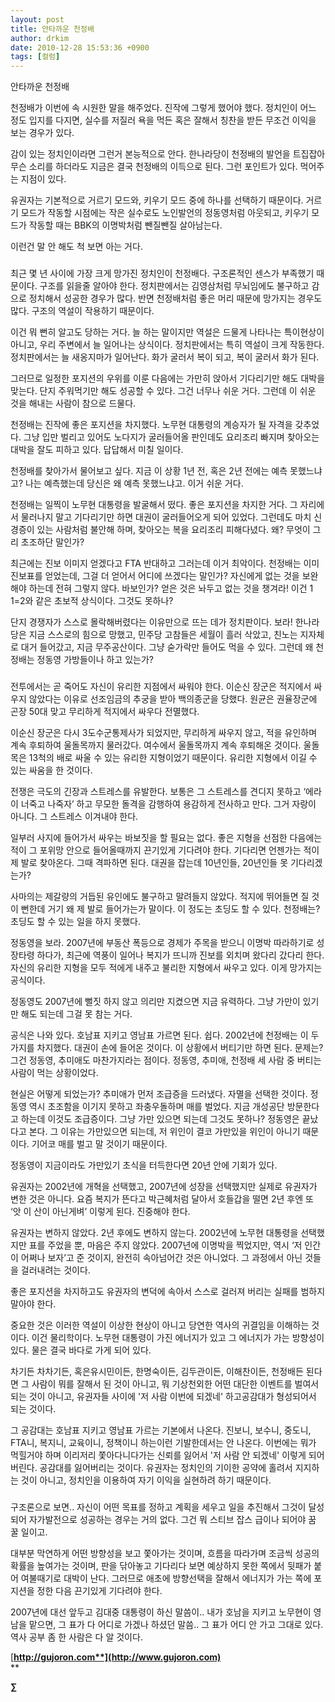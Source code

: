 ```yaml
---
layout: post
title: 안타까운 천정배
author: drkim
date: 2010-12-28 15:53:36 +0900
tags: [컬럼]
---
```





  


  안타까운 천정배



  


  천정배가 이번에 속 시원한 말을 해주었다. 진작에 그렇게 했어야 했다. 정치인이 어느 정도 입지를 다지면, 실수를 저질러 욕을 먹든 혹은 잘해서 칭찬을 받든 무조건 이익을 보는 경우가 있다.



  


  감이 있는 정치인이라면 그런거 본능적으로 안다. 한나라당이 천정배의 발언을 트집잡아 무슨 소리를 하더라도 지금은 결국 천정배의 이득으로 된다. 그런 포인트가 있다. 먹어주는 지점이 있다.



  


  유권자는 기본적으로 거르기 모드와, 키우기 모드 중에 하나를 선택하기 때문이다. 거르기 모드가 작동할 시점에는 작은 실수로도 노인발언의 정동영처럼 아웃되고, 키우기 모드가 작동할 때는 BBK의 이명박처럼 뺀질뺀질 살아남는다.



  


  이런건 말 안 해도 척 보면 아는 거다.



  


  ###



  


  최근 몇 년 사이에 가장 크게 망가진 정치인이 천정배다. 구조론적인 센스가 부족했기 때문이다. 구조를 읽을줄 알아야 한다. 정치판에서는 김영삼처럼 무뇌임에도 불구하고 감으로 정치해서 성공한 경우가 많다. 반면 천정배처럼 좋은 머리 때문에 망가지는 경우도 많다. 구조의 역설이 작용하기 때문이다.



  


  이건 뭐 뻔히 알고도 당하는 거다. 늘 하는 말이지만 역설은 드물게 나타나는 특이현상이 아니고, 우리 주변에서 늘 일어나는 상식이다. 정치판에서는 특히 역설이 크게 작동한다. 정치판에서는 늘 새옹지마가 일어난다. 화가 굴러서 복이 되고, 복이 굴러서 화가 된다.



  


  그러므로 일정한 포지션의 우위를 이룬 다음에는 가만히 앉아서 기다리기만 해도 대박을 맞는다. 단지 주워먹기만 해도 성공할 수 있다. 그건 너무나 쉬운 거다. 그런데 이 쉬운 것을 해내는 사람이 참으로 드물다.



  


  천정배는 진작에 좋은 포지션을 차지했다. 노무현 대통령의 계승자가 될 자격을 갖추었다. 그냥 입만 벌리고 있어도 노다지가 굴러들어올 판인데도 요리조리 빠지며 찾아오는 대박을 잘도 피하고 있다. 답답해서 미칠 일이다.



  


  천정배를 찾아가서 물어보고 싶다. 지금 이 상황 1년 전, 혹은 2년 전에는 예측 못했느냐고? 나는 예측했는데 당신은 왜 예측 못했느냐고. 이거 쉬운 거다.



  


  천정배는 일찍이 노무현 대통령을 발굴해서 떴다. 좋은 포지션을 차지한 거다. 그 자리에서 물러나지 말고 기다리기만 하면 대권이 굴러들어오게 되어 있었다. 그런데도 마치 신경증이 있는 사람처럼 불안해 하며, 찾아오는 복을 요리조리 피해다녔다. 왜? 무엇이 그리 초조하단 말인가?



  


  최근에는 진보 이미지 얻겠다고 FTA 반대하고 그러는데 이거 최악이다. 천정배는 이미 진보표를 얻었는데, 그걸 더 얻어서 어디에 쓰겠다는 말인가? 자신에게 없는 것을 보완해야 하는데 전혀 그렇지 않다. 바보인가? 얻은 것은 놔두고 없는 것을 챙겨라! 이건 1 1=2와 같은 초보적 상식이다. 그것도 못하나?



  


  단지 경쟁자가 스스로 몰락해버렸다는 이유만으로 뜨는 데가 정치판이다. 보라! 한나라당은 지금 스스로의 힘으로 망했고, 민주당 고참들은 세월이 흘러 삭았고, 친노는 지자체로 대거 들어갔고, 지금 무주공산이다. 그냥 숟가락만 들어도 먹을 수 있다. 그런데 왜 천정배는 정동영 가방들이나 하고 있는가?



  


  ###



  


  전투에서는 곧 죽어도 자신이 유리한 지점에서 싸워야 한다. 이순신 장군은 적지에서 싸우지 않았다는 이유로 선조임금의 추궁을 받아 백의종군을 당했다. 원균은 권율장군에 곤장 50대 맞고 무리하게 적지에서 싸우다 전멸했다.



  


  이순신 장군은 다시 3도수군통제사가 되었지만, 무리하게 싸우지 않고, 적을 유인하며 계속 후퇴하여 울돌목까지 물러갔다. 여수에서 울돌목까지 계속 후퇴해온 것이다. 울돌목은 13척의 배로 싸울 수 있는 유리한 지형이었기 때문이다. 유리한 지형에서 이길 수 있는 싸움을 한 것이다.



  


  전쟁은 극도의 긴장과 스트레스를 유발한다. 보통은 그 스트레스를 견디지 못하고 ‘에라이 너죽고 나죽자’ 하고 무모한 돌격을 감행하여 용감하게 전사하고 만다. 그거 자랑이 아니다. 그 스트레스 이겨내야 한다.



  


  일부러 사지에 들어가서 싸우는 바보짓을 할 필요는 없다. 좋은 지형을 선점한 다음에는 적이 그 포위망 안으로 들어올때까지 끈기있게 기다려야 한다. 기다리면 언젠가는 적이 제 발로 찾아온다. 그때 격파하면 된다. 대권을 잡는데 10년인들, 20년인들 못 기다리겠는가?



  


  사마의는 제갈량의 거듭된 유인에도 불구하고 말려들지 않았다. 적지에 뛰어들면 질 것이 뻔한데 거기 왜 제 발로 들어가는가 말이다. 이 정도는 초딩도 할 수 있다. 천정배는? 초딩도 할 수 있는 일을 하지 못했다.



  


  정동영을 보라. 2007년에 부동산 폭등으로 경제가 주목을 받으니 이명박 따라하기로 성장타령 하다가, 최근에 역풍이 일어나 복지가 뜨니까 진보를 외치며 왔다리 갔다리 한다. 자신의 유리한 지형을 모두 적에게 내주고 불리한 지형에서 싸우고 있다. 이게 망가지는 공식이다.



  


  정동영도 2007년에 뻘짓 하지 않고 의리만 지켰으면 지금 유력하다. 그냥 가만이 있기만 해도 되는데 그걸 못 참는 거다.



  


  공식은 나와 있다. 호남표 지키고 영남표 가르면 된다. 쉽다. 2002년에 천정배는 이 두가지를 차지했다. 대권이 손에 들어온 것이다. 이 상황에서 버티기만 하면 된다. 문제는? 그건 정동영, 추미애도 마찬가지라는 점이다. 정동영, 추미애, 천정배 세 사람 중 버티는 사람이 먹는 상황이었다.



  


  현실은 어떻게 되었는가? 추미애가 먼저 조급증을 드러냈다. 자멸을 선택한 것이다. 정동영 역시 초조함을 이기지 못하고 좌충우돌하며 매를 벌었다. 지금 개성공단 방문한다고 하는데 이것도 조급증이다. 그냥 가만 있으면 되는데 그것도 못하나? 정동영은 끝났다고 본다. 그 이유는 가만있으면 되는데, 저 위인이 결코 가만있을 위인이 아니기 때문이다. 기어코 매를 벌고 말 것이기 때문이다.



  


  정동영이 지금이라도 가만있기 초식을 터득한다면 20년 안에 기회가 있다.



  


  유권자는 2002년에 개혁을 선택했고, 2007년에 성장을 선택했지만 실제로 유권자가 변한 것은 아니다. 요즘 복지가 뜬다고 박근혜처럼 달아서 호들갑을 떨면 2년 후엔 또 ‘앗 이 산이 아닌게벼’ 이렇게 된다. 진중해야 한다.



  


  유권자는 변하지 않았다. 2년 후에도 변하지 않는다. 2002년에 노무현 대통령을 선택했지만 표를 주었을 뿐, 마음은 주지 않았다. 2007년에 이명박을 찍었지만, 역시 ‘저 인간이 어쩌나 보자’고 준 것이지, 완전히 속아넘어간 것은 아니었다. 그 과정에서 아닌 것들을 걸러내려는 것이다.



  


  좋은 포지션을 차지하고도 유권자의 변덕에 속아서 스스로 걸러져 버리는 실패를 범하지 말아야 한다.



  


  중요한 것은 이러한 역설이 이상한 현상이 아니고 당연한 역사의 귀결임을 이해하는 것이다. 이건 물리학이다. 노무현 대통령이 가진 에너지가 있고 그 에너지가 가는 방향성이 있다. 물은 결국 바다로 가게 되어 있다.






  차기든 차차기든, 혹은유시민이든, 한명숙이든, 김두관이든, 이해찬이든, 천정배든 된다면 그 사람이 뭐를 잘해서 된 것이 아니고, 뭐 기상천외한 어떤 대단한 이벤트를 벌여서 되는 것이 아니고, 유권자들 사이에 '저 사람 이번에 되겠네' 하고공감대가 형성되어서 되는 것이다.






  그 공감대는 호남표 지키고 영남표 가르는 기본에서 나온다. 진보니, 보수니, 중도니, FTA니, 복지니, 교육이니, 정책이니 하는이런 기발한데서는 안 나온다. 이번에는 뭐가 먹힐거야 하며 이리저리 쫓아다니다가는 신뢰를 잃어서 '저 사람 안 되겠네' 이렇게 되어버린다. 공감대를 잃어버리는 것이다. 유권자는 정치인의 기이한 공약에 홀려서 지지하는 것이 아니고, 정치인을 이용하여 자기 이익을 실현하려 하기 때문이다.



  


  ###



  


  구조론으로 보면.. 자신이 어떤 목표를 정하고 계획을 세우고 일을 추진해서 그것이 달성되어 자가발전으로 성공하는 경우는 거의 없다. 그건 뭐 스티브 잡스 급이나 되어야 꿈 꿀 일이고.



  


  대부분 막연하게 어떤 방향성을 보고 쫓아가는 것이며, 흐름을 따라가며 조금씩 성공의 확률을 높여가는 것이며, 판을 닦아놓고 기다리다 보면 예상하지 못한 쪽에서 뒷패가 붙어 여불때기로 대박이 난다. 그러므로 애초에 방향선택을 잘해서 에너지가 가는 쪽에 포지션을 정한 다음 끈기있게 기다려야 한다.



  


  2007년에 대선 앞두고 김대중 대통령이 하신 말씀이.. 내가 호남을 지키고 노무현이 영남을 맡으면, 그 표가 다 어디로 가겠나 하셨던 말씀.. 그 표가 어디 안 가고 그대로 있다. 역사 공부 좀 한 사람은 다 알 것이다.



  

[**http://gujoron.com**](http://www.gujoron.com)**  
** 

**∑**